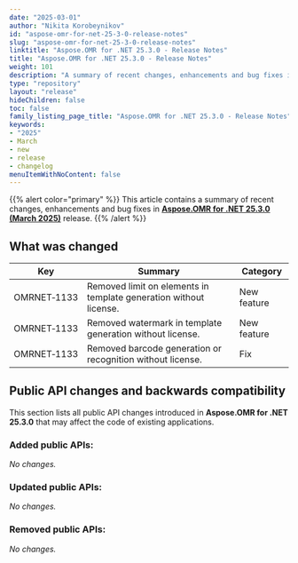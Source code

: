 ```yaml
---
date: "2025-03-01"
author: "Nikita Korobeynikov"
id: "aspose-omr-for-net-25-3-0-release-notes"
slug: "aspose-omr-for-net-25-3-0-release-notes"
linktitle: "Aspose.OMR for .NET 25.3.0 - Release Notes"
title: "Aspose.OMR for .NET 25.3.0 - Release Notes"
weight: 101
description: "A summary of recent changes, enhancements and bug fixes in Aspose.OMR for .NET 25.3.0 (March 2025) release."
type: "repository"
layout: "release"
hideChildren: false
toc: false
family_listing_page_title: "Aspose.OMR for .NET 25.3.0 - Release Notes"
keywords:
- "2025"
- March
- new
- release
- changelog
menuItemWithNoContent: false
---
```


{{% alert color="primary" %}}
This article contains a summary of recent changes, enhancements and bug fixes in [**Aspose.OMR for .NET 25.3.0 (March 2025)**](https://www.nuget.org/packages/Aspose.OMR/25.3.0) release.
{{% /alert %}}

## What was changed

Key | Summary | Category
--- | ------- | --------
OMRNET&#8209;1133 | Removed limit on elements in template generation without license.  | New feature
OMRNET&#8209;1133 | Removed watermark in template generation without license. | New feature
OMRNET&#8209;1133 | Removed barcode generation or recognition without license. | Fix

## Public API changes and backwards compatibility

This section lists all public API changes introduced in **Aspose.OMR for .NET 25.3.0** that may affect the code of existing applications.

### Added public APIs:

_No changes._

### Updated public APIs:

_No changes._

### Removed public APIs:

_No changes._